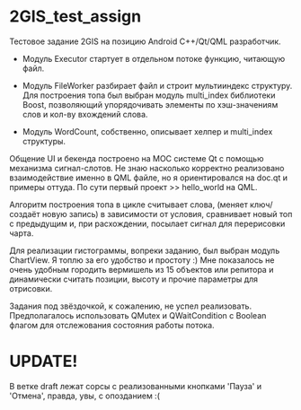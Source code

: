 # 2GIS_test_assign
Тестовое задание 2GIS на позицию Android C++/Qt/QML разработчик.

* Модуль Executor стартует в отдельном потоке функцию, читающую файл.

* Модуль FileWorker разбирает файл и строит мультииндекс структуру. Для построения топа был выбран модуль multi_index библиотеки Boost, позволяющий упорядочивать элементы по хэш-значениям слов и кол-ву вхождений слова.

* Модуль WordCount, собственно, описывает хелпер и multi_index структуры.

Общение UI и бекенда построено на MOC системе Qt с помощью механизма сигнал-слотов. Не знаю насколько корректно реализовано взаимодействие именно в QML файле, но я ориентировался на doc.qt и примеры оттуда. По сути первый проект >> hello_world на QML.

Алгоритм построения топа в цикле считывает слова, (меняет ключ/создаёт новую запись) в зависимости от условия, сравнивает новый топ с предыдущим и, при расхождении, посылает сигнал для перерисовки чарта.

Для реализации гистограммы, вопреки заданию, был выбран модуль ChartView. Я топлю за его удобство и простоту :) Мне показалось не очень удобным городить вермишель из 15 объектов или репитора и динамически считать позиции, высоту и прочие параметры для отрисовки.

Задания под звёздочкой, к сожалению, не успел реализовать. Предполагалось использовать QMutex и QWaitCondition с Boolean флагом для отслежования состояния работы потока.

# UPDATE! 
В ветке draft лежат сорсы с реализованными кнопками 'Пауза' и 'Отмена', правда, увы, с опозданием :(
